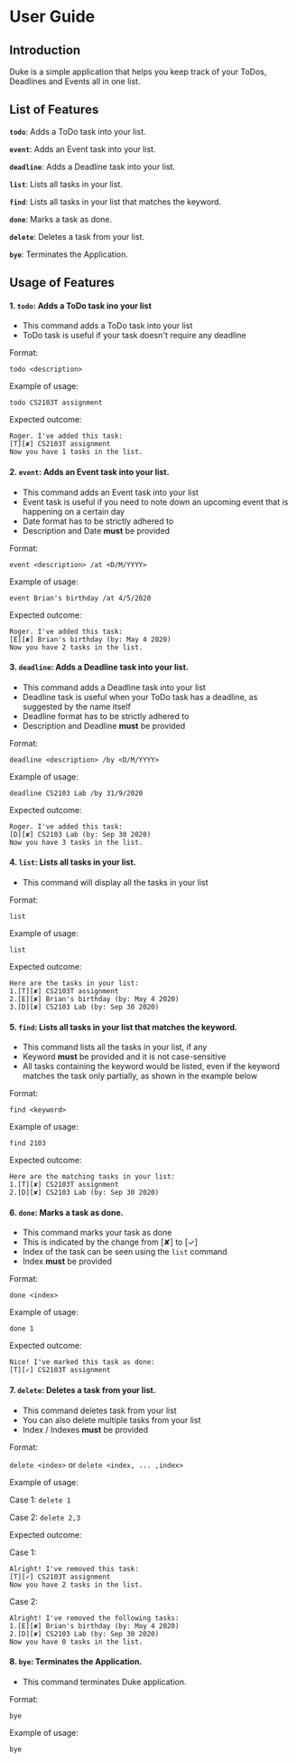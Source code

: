 # User Guide

## Introduction 
Duke is a simple application that helps you keep track of your ToDos, Deadlines and Events all in one list.

## List of Features 

**`todo`**: Adds a ToDo task into your list.

**`event`**: Adds an Event task into your list.

**`deadline`**: Adds a Deadline task into your list.

**`list`**: Lists all tasks in your list.

**`find`**: Lists all tasks in your list that matches the keyword.

**`done`**: Marks a task as done.

**`delete`**: Deletes a task from your list.

**`bye`**: Terminates the Application.

## Usage of Features

#### 1. **`todo`**: Adds a ToDo task ino your list
- This command adds a ToDo task into your list
- ToDo task is useful if your task doesn't require any deadline

Format:

`todo <description>`

Example of usage: 

`todo CS2103T assignment`

Expected outcome:

```
Roger. I've added this task:
[T][✘] CS2103T assignment
Now you have 1 tasks in the list.
```

#### 2. **`event`**: Adds an Event task into your list.
- This command adds an Event task into your list
- Event task is useful if you need to note down an upcoming event that is happening on a certain day
- Date format has to be strictly adhered to
- Description and Date **must** be provided

Format:

`event <description> /at <D/M/YYYY>`

Example of usage: 

`event Brian's birthday /at 4/5/2020`

Expected outcome:

```
Roger. I've added this task:
[E][✘] Brian's birthday (by: May 4 2020)
Now you have 2 tasks in the list.
```

#### 3. **`deadline`**: Adds a Deadline task into your list.
- This command adds a Deadline task into your list
- Deadline task is useful when your ToDo task has a deadline, as suggested by the name itself 
- Deadline format has to be strictly adhered to
- Description and Deadline **must** be provided

Format:

`deadline <description> /by <D/M/YYYY>`

Example of usage: 

`deadline CS2103 Lab /by 31/9/2020`

Expected outcome:

```
Roger. I've added this task:
[D][✘] CS2103 Lab (by: Sep 30 2020)
Now you have 3 tasks in the list.
```

#### 4. **`list`**: Lists all tasks in your list.
- This command will display all the tasks in your list

Format:

`list`

Example of usage: 

`list`

Expected outcome:

```
Here are the tasks in your list:
1.[T][✘] CS2103T assignment
2.[E][✘] Brian's birthday (by: May 4 2020)
3.[D][✘] CS2103 Lab (by: Sep 30 2020)
```

#### 5. **`find`**: Lists all tasks in your list that matches the keyword.
- This command lists all the tasks in your list, if any
- Keyword **must** be provided and it is not case-sensitive
- All tasks containing the keyword would be listed, even if the keyword matches the task only partially, as shown in the example below


Format:

`find <keyword>`

Example of usage: 

`find 2103`

Expected outcome:

```
Here are the matching tasks in your list:
1.[T][✘] CS2103T assignment
2.[D][✘] CS2103 Lab (by: Sep 30 2020)
```

#### 6. **`done`**: Marks a task as done.
- This command marks your task as done
- This is indicated by the change from [✘] to [✓]
- Index of the task can be seen using the `list` command
- Index **must** be provided

Format:

`done <index>`

Example of usage: 

`done 1`

Expected outcome:

```
Nice! I've marked this task as done:
[T][✓] CS2103T assignment
```

#### 7. **`delete`**: Deletes a task from your list.
- This command deletes task from your list
- You can also delete multiple tasks from your list 
- Index / Indexes **must** be provided

Format:

`delete <index>` or `delete <index, ... ,index>`

Example of usage: 

Case 1: `delete 1`

Case 2: `delete 2,3`

Expected outcome:

Case 1: 
```
Alright! I've removed this task:
[T][✓] CS2103T assignment
Now you have 2 tasks in the list.
```
Case 2:
```
Alright! I've removed the following tasks:
1.[E][✘] Brian's birthday (by: May 4 2020)
2.[D][✘] CS2103 Lab (by: Sep 30 2020)
Now you have 0 tasks in the list.
```

#### 8. **`bye`**: Terminates the Application.
- This command terminates Duke application.

Format:

`bye`

Example of usage: 

`bye`
